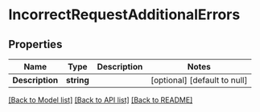 # IncorrectRequestAdditionalErrors

## Properties
Name | Type | Description | Notes
------------ | ------------- | ------------- | -------------
**Description** | **string** |  | [optional] [default to null]

[[Back to Model list]](../README.md#documentation-for-models) [[Back to API list]](../README.md#documentation-for-api-endpoints) [[Back to README]](../README.md)

